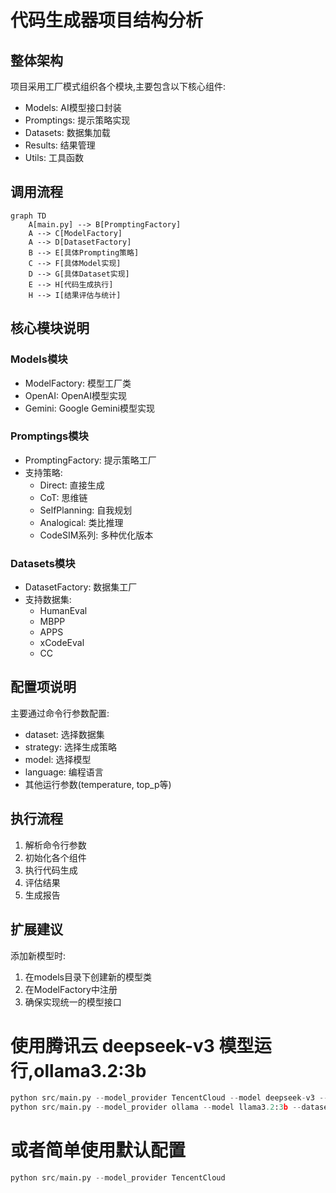 # 代码生成器项目结构分析

## 整体架构

项目采用工厂模式组织各个模块,主要包含以下核心组件:

- Models: AI模型接口封装
- Promptings: 提示策略实现 
- Datasets: 数据集加载
- Results: 结果管理
- Utils: 工具函数

## 调用流程

```mermaid
graph TD
    A[main.py] --> B[PromptingFactory]
    A --> C[ModelFactory] 
    A --> D[DatasetFactory]
    B --> E[具体Prompting策略]
    C --> F[具体Model实现]
    D --> G[具体Dataset实现]
    E --> H[代码生成执行]
    H --> I[结果评估与统计]
```

## 核心模块说明

### Models模块
- ModelFactory: 模型工厂类
- OpenAI: OpenAI模型实现
- Gemini: Google Gemini模型实现

### Promptings模块 
- PromptingFactory: 提示策略工厂
- 支持策略:
  - Direct: 直接生成
  - CoT: 思维链
  - SelfPlanning: 自我规划
  - Analogical: 类比推理
  - CodeSIM系列: 多种优化版本

### Datasets模块
- DatasetFactory: 数据集工厂
- 支持数据集:
  - HumanEval
  - MBPP
  - APPS
  - xCodeEval 
  - CC

## 配置项说明

主要通过命令行参数配置:

- dataset: 选择数据集
- strategy: 选择生成策略
- model: 选择模型
- language: 编程语言
- 其他运行参数(temperature, top_p等)

## 执行流程

1. 解析命令行参数
2. 初始化各个组件
3. 执行代码生成
4. 评估结果
5. 生成报告

## 扩展建议

添加新模型时:

1. 在models目录下创建新的模型类
2. 在ModelFactory中注册
3. 确保实现统一的模型接口


# 使用腾讯云 deepseek-v3 模型运行,ollama3.2:3b

```python
python src/main.py --model_provider TencentCloud --model deepseek-v3 --dataset HumanEval --strategy Direct
python src/main.py --model_provider ollama --model llama3.2:3b --dataset HumanEval --strategy Direct
```


# 或者简单使用默认配置

```python
python src/main.py --model_provider TencentCloud
```

